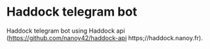 # Haddock telegram bot

Haddock telegram bot using Haddock api (https://github.com/nanoy42/haddock-api https;//haddock.nanoy.fr).